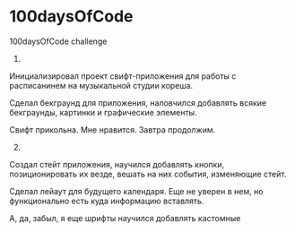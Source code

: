 # 100daysOfCode
100daysOfCode challenge 

01. 
Инициализировал проект свифт-приложения для работы с расписанинем на музыкальной студии кореша.

Сделал бекграунд для приложения, наловчился добавлять всякие бекграунды, картинки и графические элементы.

Свифт прикольна. Мне нравится. Завтра продолжим.

02. 
Создал стейт приложения, научился добавлять кнопки, позиционировать их везде, вешать на них события, изменяющие стейт. 

Сделал лейаут для будущего календаря. Еще не уверен в нем, но функционально есть куда информацию вставлять.

А, да, забыл, я еще шрифты научился добавлять кастомные
